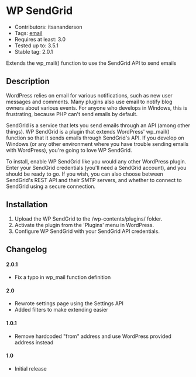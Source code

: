 WP SendGrid
===========
* Contributors: itsananderson
* Tags: [email](http://wordpress.org/extend/plugins/tags/email)
* Requires at least: 3.0
* Tested up to: 3.5.1
* Stable tag: 2.0.1

Extends the wp_mail() function to use the SendGrid API to send emails

Description
-----------

WordPress relies on email for various notifications, such as new user messages and comments. Many plugins also use email to notify blog owners about various events. For anyone who develops in Windows, this is frustrating, because PHP can't send emails by default.

SendGrid is a service that lets you send emails through an API (among other things). WP SendGrid is a plugin that extends WordPress' wp_mail() function so that it sends emails through SendGrid's API. If you develop on Windows (or any other environment where you have trouble sending emails with WordPress), you're going to love WP SendGrid.

To install, enable WP SendGrid like you would any other WordPress plugin. Enter your SendGrid credentials (you'll need a SendGrid account), and you should be ready to go. If you wish, you can also choose between SendGrid's REST API and their SMTP servers, and whether to connect to SendGrid using a secure connection.

Installation
------------

1. Upload the WP SendGrid to the /wp-contents/plugins/ folder.
1. Activate the plugin from the 'Plugins' menu in WordPress.
1. Configure WP SendGrid with your SendGrid API credentials.

Changelog
---------

#### 2.0.1 ####
* Fix a typo in wp_mail function definition

#### 2.0 ####
* Rewrote settings page using the Settings API
* Added filters to make extending easier

#### 1.0.1 ####
* Remove hardcoded "from" address and use WordPress provided address instead

#### 1.0 ####
* Initial release
